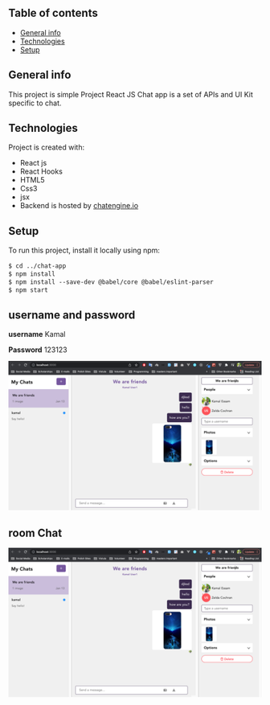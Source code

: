 



## Table of contents
* [General info](#general-info)
* [Technologies](#technologies)
* [Setup](#setup)

## General info
This project is simple Project React JS Chat app is a set of APIs and UI Kit specific to chat.
## Technologies
Project is created with:
* React js
* React Hooks
* HTML5
* Css3
* jsx
* Backend is hosted by [chatengine.io](https://chatengine.io )

	
## Setup
To run this project, install it locally using npm:

```
$ cd ../chat-app
$ npm install
$ npm install --save-dev @babel/core @babel/eslint-parser
$ npm start
```

## username and password

**username**   Kamal

**Password**   123123

![Run](https://github.com/KamalEssam/chat-app/blob/main/src/images/login.png)

## room Chat

![Run](https://github.com/KamalEssam/chat-app/blob/main/src/images/login.png)



